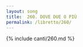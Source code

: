 ```yaml
---
layout: song
title:  260. DOVE DUE O PIÙ
permalink: /libretto/260/
---
```

{% include canti/260.md %}   